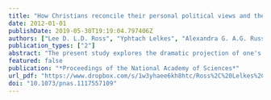```yaml
---
title: "How Christians reconcile their personal political views and the teachings of their faith: Projection as a means of dissonance reduction"
date: 2012-01-01
publishDate: 2019-05-30T19:19:04.797406Z
authors: ["Lee D. L.D. Ross", "Yphtach Lelkes", "Alexandra G. A.G. Russell"]
publication_types: ["2"]
abstract: "The present study explores the dramatic projection of one's own views onto those of Jesus among conservative and liberal American Christians. In a large-scale survey, the relevant views that each group attributed to a contemporary Jesus differed almost as much as their own views. Despite such dissonance-reducing projection, however, conservatives acknowledged the relevant discrepancy with regard to “fellowship” issues (e.g., taxation to reduce economic inequality and treatment of immigrants) and liberals acknowledged the relevant discrepancy with regard to “morality” issues (e.g., abortion and gay marriage). However, conservatives also claimed that a contemporary Jesus would be even more conservative than themselves on the former issues whereas liberals claimed that Jesus would be even more liberal than themselves on the latter issues. Further reducing potential dissonance, liberal and conservative Christians differed markedly in the types of issues they claimed to be more central to their faith. A concluding discussion considers the relationship between individual motivational processes and more social processes that may underlie the present findings, as well as implications for contemporary social and political conflict."
featured: false
publication: "*Proceedings of the National Academy of Sciences*"
url_pdf: "https://www.dropbox.com/s/1w3yhaee6kh8htc/Ross%2C%20Lelkes%2C%20Russell%20-%202012%20-%20How%20Christians%20reconcile%20their%20personal%20political%20views%20and%20the%20teachings%20of%20their%20faith%20Projection%20as%20a.pdf?dl=1"
doi: "10.1073/pnas.1117557109"
---
```


